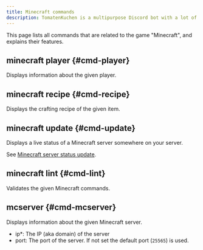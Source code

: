 ```yaml
---
title: Minecraft commands
description: TomatenKuchen is a multipurpose Discord bot with a lot of features. There are many commands related to the game Minecraft that allow you quick information access.
---
```


This page lists all commands that are related to the game "Minecraft", and explains their features.

## minecraft player {#cmd-player}

<Command slash="minecraft player name:Player name" message="minecraft player <Player name>"></Command>

Displays information about the given player.

## minecraft recipe {#cmd-recipe}

<Command slash="minecraft recipe item:German Minecraft item name" message="minecraft recipe <German Minecraft item name>"></Command>

Displays the crafting recipe of the given item.

## minecraft update {#cmd-update}

<Command slash="minecraft update"></Command>

Displays a live status of a Minecraft server somewhere on your server.

See [Minecraft server status update](/mcupdate).

## minecraft lint {#cmd-lint}

<Command slash="minecraft lint command:Minecraft commands" message="minecraft lint <Minecraft commands>"></Command>

Validates the given Minecraft commands.

## mcserver {#cmd-mcserver}

<Command slash="mcserver ip:Server IP [port:Server port]" message="mcserver <Server IP> [<Server port>]"></Command>

Displays information about the given Minecraft server.

- ip*: The IP (aka domain) of the server
- port: The port of the server. If not set the default port (`25565`) is used.
